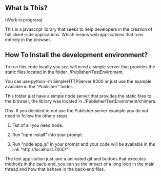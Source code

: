 What Is This?
-------------
(Work in progress)

This is a javascript library that seeks to help developers in the creation of full client-side applications.
Which means web applications that runs entirely in the browser.


How To Install the development environment?
-------------------------------------------
To run this code locally you just will need a simple server that provides the static files located in the folder ./Publisher/TestEnviroment.

You can use python -m SimpleHTTPServer 8000 or just use the example available in the "Publisher" folder.

This folder just have a simple node server that provides the static files to the browser, the library was located in ./Publisher/TestEnviroment/chimera.

Obs: If you decided to not use the Publisher server example you do not need to follow the others steps.

1. Fist of all you need node.

4. Run "npm install" into your prompt.

5. Run "node app.js" in your prompt and your code will be available in the link "http://localhost:7000/"

The test application just jave a animated gif and buttons that executes methods in the back-end, you can se the impact of a long loop in the main thread and how that behave in the back-end files.
